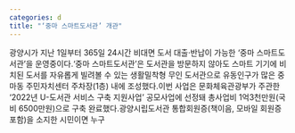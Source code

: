 ```yaml
---
categories: d
title: "‘중마 스마트도서관’ 개관"
---
```

광양시가 지난 1일부터 365일 24시간 비대면 도서 대출·반납이 가능한 ‘중마 스마트도서관’을 운영중이다.‘중마 스마트도서관’은 도서관을 방문하지 않아도 스마트 기기에 비치된 도서를 자유롭게 빌려볼 수 있는 생활밀착형 무인 도서관으로 유동인구가 많은 중마동 주민자치센터 주차장(1층) 내에 조성했다.이번 사업은 문화체육관광부가 주관한 ‘2022년 U-도서관 서비스 구축 지원사업’ 공모사업에 선정돼 총사업비 1억3천만원(국비 6500만원)으로 구축 완료했다.광양시립도서관 통합회원증(책이음, 모바일 회원증 포함)을 소지한 시민이면 누구